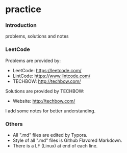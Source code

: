 # practice

### Introduction

problems, solutions and notes

### LeetCode

Problems are provided by:

- LeetCode: https://leetcode.com/
- LintCode: https://www.lintcode.com/
- TECHBOW: http://techbow.com/

Solutions are provided by TECHBOW:

- Website: http://techbow.com/

I add some notes for better understanding.

### Others

- All ".md" files are edited by Typora.
- Style of all ".md" files is Github Flavored Markdown.
- There is a LF (Linux) at end of each line.
